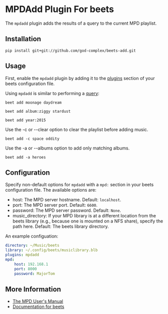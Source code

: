 # MPDAdd Plugin For beets

The ```mpdadd``` plugin adds the results of a query to the current MPD playlist.

## Installation

```
pip install git+git://github.com/god-complex/beets-add.git
```

## Usage

First, enable the ```mpdadd``` plugin by adding it to the [plugins](http://beets.readthedocs.org/en/v1.3.10/plugins/index.html) section of your beets configuration file.

Using ```mpdadd``` is similar to performing a [query](http://beets.readthedocs.org/en/v1.3.10/reference/query.html):

```
beet add moonage daydream

beet add album:ziggy stardust

beet add year:2015
```

Use the -c or --clear option to clear the playlist before adding music.

```
beet add -c space oddity
```

Use the -a or --albums option to add only matching albums.

```
beet add -a heroes
```

## Configuration

Specify non-default options for ```mpdadd``` with a ```mpd:``` section in your beets configuration file. The available options are:

* host: The MPD server hostname. Default: ```localhost```.
* port: The MPD server port. Default: ```6600```.
* password: The MPD server password. Default: ```None```.
* music_directory: If your MPD library is at a different location from the beets library (e.g., because one is mounted on a NFS share), specify the path here. Default: The beets library directory.

An example configuation:

```yaml
directory: ~/Music/beets
library: ~/.config/beets/musiclibrary.blb
plugins: mpdadd
mpd:
    host: 192.168.1
    port: 8000
    password: MajorTom
```

## More Information

* [The MPD User's Manual](http://www.musicpd.org/doc/user/)
* [Documentation for beets](http://beets.readthedocs.org/en/v1.3.10/)
